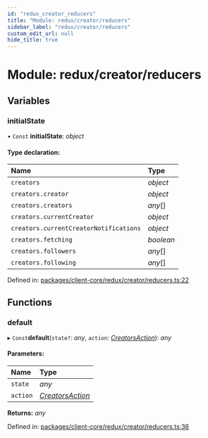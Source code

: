 ```yaml
---
id: "redux_creator_reducers"
title: "Module: redux/creator/reducers"
sidebar_label: "redux/creator/reducers"
custom_edit_url: null
hide_title: true
---
```


# Module: redux/creator/reducers

## Variables

### initialState

• `Const` **initialState**: *object*

#### Type declaration:

Name | Type |
:------ | :------ |
`creators` | *object* |
`creators.creator` | *object* |
`creators.creators` | *any*[] |
`creators.currentCreator` | *object* |
`creators.currentCreatorNotifications` | *object* |
`creators.fetching` | *boolean* |
`creators.followers` | *any*[] |
`creators.following` | *any*[] |

Defined in: [packages/client-core/redux/creator/reducers.ts:22](https://github.com/xr3ngine/xr3ngine/blob/56376a778/packages/client-core/redux/creator/reducers.ts#L22)

## Functions

### default

▸ `Const`**default**(`state?`: *any*, `action`: [*CreatorsAction*](redux_creator_actions.md#creatorsaction)): *any*

#### Parameters:

Name | Type |
:------ | :------ |
`state` | *any* |
`action` | [*CreatorsAction*](redux_creator_actions.md#creatorsaction) |

**Returns:** *any*

Defined in: [packages/client-core/redux/creator/reducers.ts:36](https://github.com/xr3ngine/xr3ngine/blob/56376a778/packages/client-core/redux/creator/reducers.ts#L36)
